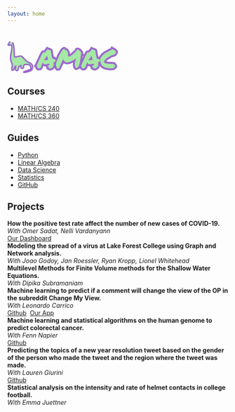 ```yaml
---
layout: home
---
```


<!-- <h1 class="logo" ><span class="green-highlight">
             <svg version="1.1" id="Layer_1" xmlns="http://www.w3.org/2000/svg" xmlns:xlink="http://www.w3.org/1999/xlink" x="0px" y="0px"
	 viewBox="0 0 637 894" style="enable-background:new 0 0 637 894;" xml:space="preserve"  height="50" width="50">
<style type="text/css">
	.st0{}
</style>
<g>
	<g>
		<path class="st0" d="M57.16,14.12c-10.74,18.15-21.38,36.34-31.9,54.62c-4.97,8.64-10.72,17.18-14.83,26.27
			c-3.73,8.25-4.23,17.31,0.69,25.22c9.63,15.5,29.48,17.44,45.43,12.45c8.48-2.66,17.07-7.77,26.02-8.61
			c7.06-0.66,8.87,3.41,10.31,9.68c3.79,16.55,4.57,34.15,4.78,51.06c0.23,18.1-0.87,36.21-2.75,54.21
			c-3.76,35.85-10.67,71.28-16.91,106.76C65.51,416.75,55.37,490.21,77,560.53c10.79,35.09,28.67,69.42,30.47,106.67
			c1.89,39.13-14.28,76.7-12.08,115.88c0.85,15.06,5.67,33.44,20.61,40.49c19.91,9.4,35.4-9.08,45.48-23.84
			c10.05-14.71,16.59-31.37,20.5-48.68c2.87-12.67,5.02-25.78,12.14-35.67c-0.82,1.14,1.27-1.45,1.8-1.98
			c0.51-0.51,1.05-1.02,1.61-1.48c-0.4,0.33-1.53,0.97,0.31-0.17c0.66-0.41,3.7-1.81,2.23-1.28c1.47-0.53,2.99-0.85,4.53-1.12
			c-4.79-3.65-9.58-7.3-14.37-10.94c-0.83,26.21-12.24,51.06-10.8,77.52c1.32,24.21,13.82,47.8,38.24,55.26
			c24.12,7.37,44.48-8.95,53.17-30.42c4.58-11.31,5.56-23.55,6.29-35.62c0.68-11.37,1.09-23.79,5.75-34.04
			c8.66-19.05,28.05-32.56,48.34-33.56c-3.63-4.77-7.26-9.53-10.89-14.3c-5.58,17.78-11.12,37.28-5.86,55.84
			c4.19,14.76,15.04,28.24,30.05,32.79c14.76,4.48,30.53-1.71,40.38-13.07c9.79-11.29,14.95-25.2,17.09-39.84
			c2.15-14.73,2.01-31.48,9.5-44.77c3.25-5.77,6.9-9.08,13.7-9.18c8.97-0.12,18.08,1.09,27.03,1.64
			c19.18,1.16,38.42,1.98,57.58,3.53c6.35,0.51,13.18,1.53,18.12,5.86c5.41,4.74,8.65,11.7,11.94,17.95
			c13.19,25.12,27.79,59.71,5.33,83.14c-9.18,9.58-21.68,15.94-34.21,21.27c-15.48,6.58-32.57,12.67-48.68,18.89
			c-17.98,6.94-35.96,13.87-53.94,20.81c-7.64,2.95-15.57,5.92-20.99,12.39c-5.73,6.86-7.28,16.72-2.22,24.47
			c9.74,14.94,30.08,10.62,44.62,7.8c18.56-3.59,36.75-8.77,54.8-14.34c30.79-9.51,64.98-18,91.02-37.87
			c27.44-20.95,39.5-52.27,43.2-85.74c3.61-32.66,0.61-68.85-18.12-96.83c-16.19-24.18-40.89-40.07-65.86-54.01
			c-25.23-14.08-50.64-27.19-71.81-47.21c-22.8-21.55-41.17-47.12-60.28-71.85c-9.9-12.81-19.98-25.5-30.99-37.38
			C360,424.85,346.52,412.86,329,409.52c-18.18-3.46-36.36,0.56-54,4.98c-18.39,4.61-36.79,9.23-55.18,13.84
			c-9.2,2.31-18.39,4.62-27.59,6.92c-1.94,0.49-5.75,1.92-7.53,1.75c-0.86-0.08-1.19-0.85-1.27-1.02c0.47,0.99-0.74-1.7-0.38-0.7
			c0.16,0.45-0.76-2.19-0.8-2.3c-1.86-6.35-1.99-13.26-2.6-20.82c-0.68-8.39-1.22-16.8-1.65-25.21
			c-1.75-34.19-1.69-68.44-2.01-102.67c-0.61-67.37-2.32-136.36-23.27-201.03c-5.15-15.88-11.51-31.33-18.81-46.34
			c-2.65-5.46-10.43-6.93-15.38-4.03c-5.58,3.26-6.7,9.9-4.03,15.38c28.24,58.13,35.1,124.08,37.17,187.85
			c1.08,33.33,0.87,66.69,1.34,100.04c0.24,16.65,0.64,33.3,1.47,49.93c0.81,16.27,1.19,33.15,4.19,49.19
			c1.41,7.52,4.78,14.97,10.9,19.76c7.73,6.05,17.04,5.74,26.16,3.56c18.08-4.32,36.08-9.03,54.12-13.55
			c17.31-4.34,34.66-9.57,52.29-12.45c14.97-2.44,29.19-0.47,40.93,9.67c11.76,10.16,21.8,22.61,31.51,34.69
			c9.39,11.68,18.35,23.71,27.51,35.57c19.34,25.05,39.56,49.2,65.01,68.3c22.27,16.71,47.88,28.07,71.57,42.5
			c22.7,13.82,43.28,30.86,51.98,56.97c5.09,15.28,6.41,31.29,5.99,47.31c-0.4,14.96-2.3,29.81-6.91,44.09
			c-4.38,13.58-11.65,25.91-22.21,35.59c-10.32,9.46-23.29,16.06-36.23,21.16c-15.18,5.99-30.88,10.76-46.43,15.67
			c-17.41,5.5-34.96,10.61-52.82,14.45c-7.52,1.62-15.51,3.82-23.17,3.77c-0.66,0-3.95-0.41-2.46-0.11
			c-0.56-0.11-1.2-0.22-1.74-0.44c-1.42-0.59,0.01,0.19,0.13,0.15c-1.66,0.5-0.77-1.28-0.25,0c0.18,0.43,0.53,0.73,0.7,1.18
			c0.39,1.05-0.47,2.13-0.3,2.8c-0.05-0.2,0.71-0.76,1.47-1.29c1.3-0.91,2.77-1.63,4.22-2.29c0.63-0.29,2.4-0.93,3.99-1.53
			c2.48-0.95,4.97-1.89,7.45-2.84c8.69-3.31,17.38-6.63,26.07-9.94c17.69-6.74,35.39-13.47,53.07-20.24
			c13.95-5.35,28.13-10.64,40.99-18.33c12.42-7.42,23.99-17.38,30.89-30.31c8.34-15.63,9.3-33.16,5.89-50.28
			c-3.34-16.77-10.95-32.67-18.88-47.7c-8.01-15.18-17.98-28.51-35.52-32.78c-8.69-2.12-17.83-2.32-26.73-2.86
			c-9.26-0.56-18.51-1.12-27.77-1.68c-9.59-0.58-19.17-1.16-28.76-1.74c-8.46-0.51-17.3-1.24-25.63,0.8
			c-16.81,4.12-26.37,21.15-30.46,36.72c-3.88,14.78-3.31,30.38-7.36,45.09c-1.66,6.06-4.02,11.43-7.83,16.68
			c-0.99,1.37-3.05,3.62-4.8,5.16c-1.05,0.92-4.35,2.9-5.23,3.22c-4.57,1.64-9.12,1.23-13.48-1.65c-3.88-2.55-7.29-7.21-9.16-11.69
			c-6.26-14.98,0.2-32.69,4.75-47.19c2.13-6.78-3.7-14.65-10.89-14.3c-20.73,1.02-40.6,10.21-54.68,25.53
			c-7.27,7.91-12.82,17.03-16.45,27.14c-4.18,11.65-4.76,24.34-5.49,36.58c-0.59,9.81-1.28,20.22-4.96,29.16
			c-3.01,7.32-8.06,14.04-14.94,16.23c-6.78,2.15-14.15-0.31-20.09-5.27c-7.35-6.13-11.17-15.25-12.27-24.68
			c-3.19-27.4,9.71-53.99,10.58-81.25c0.26-7.96-7.42-12.16-14.37-10.94c-30.74,5.38-34,42.53-40.74,66.7
			c-4.38,15.71-12.18,30.86-22.99,43.13c-1.78,2.02-3.87,4.65-6.38,5.74c0.07-0.03-2.27,0.61-1.11,0.33
			c-0.58,0.14-1.98-0.42-0.43,0.07c-0.16-0.05-1.58-0.71-0.76-0.15c0.98,0.66-1.4-0.87-1.6-1.02c1.67,1.3-1.83-2.25-0.85-0.99
			c-0.9-1.16-1.61-2.51-2.28-3.8c-1.16-2.23-1.98-5.19-2.65-8.43c-0.53-2.53-0.68-6.58-0.75-10.54c-0.1-4.87,0.08-9.75,0.45-14.61
			c0.66-8.78,2.04-17.45,3.57-26.12c3.38-19.14,7.51-38.31,8.33-57.79c1.58-37.91-13.27-72.73-25.84-107.66
			c-11.85-32.91-18.07-66.2-18.21-101.2c-0.14-34.42,4.41-68.61,10.06-102.49c11.59-69.51,28.19-139.87,21.39-210.79
			c-0.86-8.99-2.02-18.04-3.73-26.91c-1.49-7.74-4.35-15.82-10.41-21.2c-15.94-14.13-35.83-2.62-52.63,2.75
			c-6.49,2.07-12.47,3.2-18.28,0.19c-4.85-2.51-5.68-5.05-3.05-10.15c9.21-17.92,20.12-35.04,29.81-52.71
			c4.76-8.67,9.55-17.31,14.32-25.97C79.78,12.98,63.48,3.43,57.16,14.12L57.16,14.12z"/>
	</g>
</g>
</svg>
AMAC</span></h1> -->
 <h1 class="logo" >
<svg id="Layer_1" data-name="Layer 1" xmlns="http://www.w3.org/2000/svg" viewBox="0 0 2289.92 665.24" width="50%"><defs><style>.cls-1,.cls-5{fill:#a6e8a6;}.cls-2,.cls-3{fill:none;}.cls-2{stroke:#c7d8c7;}.cls-2,.cls-3,.cls-4,.cls-5{stroke-miterlimit:10;}.cls-3,.cls-4,.cls-5{stroke:#9d6ace;}.cls-3{stroke-width:30px;}.cls-4{fill:#9dc19d;stroke-width:80px;}.cls-5{stroke-width:0.75px;}</style></defs><path class="cls-1" d="M66.81,33,29.68,89.68c-1.83,2.79-3.7,5.7-3.94,8.91-.66,8.65,11,14.55,20.87,14S65.49,107.4,75.05,105c5.71-1.41,12.3-1.9,17.16,1.06,5.05,3.07,6.7,8.84,7.75,14.13,20.41,102.71-47.8,209.54-16.34,310.1,9.52,30.41,28,59.18,29.24,90.69,1.19,29.91-13.42,59.31-10.19,89.11,1,9.61,7.45,21.37,18.44,20.28,5.2-.52,9.34-4,12.75-7.43a89.83,89.83,0,0,0,22.95-39.44c4.37-16.27,8.2-37.91,27.14-40.42-.32,12.77-4.7,25.17-7.39,37.73s-3.54,26.08,2.77,37.61S201,638.52,215,634.78c13.31-3.55,20.54-16.29,22.75-28.28s1-24.46,4.76-36.15c6.52-20.17,29-35.58,53-36.36-4,11-8,22.44-5.95,33.82s12,22.57,25.18,23.09c16.85.66,28.23-15.27,31.37-29.73s2.25-30.3,11.51-42.6a22.53,22.53,0,0,1,9.3-7.58c5.06-2.08,10.92-1.83,16.51-1.53l61.45,3.25c8.1.43,16.59,1,23.45,4.76s11.08,10.36,14.91,16.66c11.82,19.45,23.21,42.58,12.89,62.67C487,614.67,464,623.27,443.06,630.28l-81.68,27.33c-5.89,2-12.95,5.58-12,11,1.09,6.08,10.67,7,17.65,6.06,27.25-3.58,53.62-11,79.84-18.42,23.37-6.6,47.91-13.84,64.24-29.85,15.91-15.59,21.55-37.27,22.66-58.11,1-18.59-1.4-37.89-11.91-54.08-21.08-32.47-67.48-43.69-102.11-65.58-40.19-25.41-64.4-65.45-98.48-96.93-6.38-5.89-13.33-11.61-21.88-14.76-15.28-5.63-32.72-2.18-48.8,1.33l-73.68,16.12c-3.82.83-7.93,1.66-11.62.45-6.64-2.18-8.48-9.47-9.2-15.62-11.44-97.08,10.39-200.87-38.77-288.52" transform="translate(-10.71 -24.76)"/><path class="cls-2" d="M66.81,33,29.68,89.68c-1.83,2.79-3.7,5.7-3.94,8.91-.66,8.65,11,14.55,20.87,14S65.49,107.4,75.05,105c5.71-1.41,12.3-1.9,17.16,1.06,5.05,3.07,6.7,8.84,7.75,14.13,20.41,102.71-47.8,209.54-16.34,310.1,9.52,30.41,28,59.18,29.24,90.69,1.19,29.91-13.42,59.31-10.19,89.11,1,9.61,7.45,21.37,18.44,20.28,5.2-.52,9.34-4,12.75-7.43a89.83,89.83,0,0,0,22.95-39.44c4.37-16.27,8.2-37.91,27.14-40.42-.32,12.77-4.7,25.17-7.39,37.73s-3.54,26.08,2.77,37.61S201,638.52,215,634.78c13.31-3.55,20.54-16.29,22.75-28.28s1-24.46,4.76-36.15c6.52-20.17,29-35.58,53-36.36-4,11-8,22.44-5.95,33.82s12,22.57,25.18,23.09c16.85.66,28.23-15.27,31.37-29.73s2.25-30.3,11.51-42.6a22.53,22.53,0,0,1,9.3-7.58c5.06-2.08,10.92-1.83,16.51-1.53l61.45,3.25c8.1.43,16.59,1,23.45,4.76s11.08,10.36,14.91,16.66c11.82,19.45,23.21,42.58,12.89,62.67C487,614.67,464,623.27,443.06,630.28l-81.68,27.33c-5.89,2-12.95,5.58-12,11,1.09,6.08,10.67,7,17.65,6.06,27.25-3.58,53.62-11,79.84-18.42,23.37-6.6,47.91-13.84,64.24-29.85,15.91-15.59,21.55-37.27,22.66-58.11,1-18.59-1.4-37.89-11.91-54.08-21.08-32.47-67.48-43.69-102.11-65.58-40.19-25.41-64.4-65.45-98.48-96.93-6.38-5.89-13.33-11.61-21.88-14.76-15.28-5.63-32.72-2.18-48.8,1.33l-73.68,16.12c-3.82.83-7.93,1.66-11.62.45-6.64-2.18-8.48-9.47-9.2-15.62-11.44-97.08,10.39-200.87-38.77-288.52" transform="translate(-10.71 -24.76)"/><path class="cls-3" d="M66.81,33,29.68,89.68c-1.83,2.79-3.7,5.7-3.94,8.91-.66,8.65,11,14.55,20.87,14S65.49,107.4,75.05,105c5.71-1.41,12.3-1.9,17.16,1.06,5.05,3.07,6.7,8.84,7.75,14.13,20.41,102.71-47.8,209.54-16.34,310.1,9.52,30.41,28,59.18,29.24,90.69,1.19,29.91-13.42,59.31-10.19,89.11,1,9.61,7.45,21.37,18.44,20.28,5.2-.52,9.34-4,12.75-7.43a89.83,89.83,0,0,0,22.95-39.44c4.37-16.27,8.2-37.91,27.14-40.42-.32,12.77-4.7,25.17-7.39,37.73s-3.54,26.08,2.77,37.61S201,638.52,215,634.78c13.31-3.55,20.54-16.29,22.75-28.28s1-24.46,4.76-36.15c6.52-20.17,29-35.58,53-36.36-4,11-8,22.44-5.95,33.82s12,22.57,25.18,23.09c16.85.66,28.23-15.27,31.37-29.73s2.25-30.3,11.51-42.6a22.53,22.53,0,0,1,9.3-7.58c5.06-2.08,10.92-1.83,16.51-1.53l61.45,3.25c8.1.43,16.59,1,23.45,4.76s11.08,10.36,14.91,16.66c11.82,19.45,23.21,42.58,12.89,62.67C487,614.67,464,623.27,443.06,630.28l-81.68,27.33c-5.89,2-12.95,5.58-12,11,1.09,6.08,10.67,7,17.65,6.06,27.25-3.58,53.62-11,79.84-18.42,23.37-6.6,47.91-13.84,64.24-29.85,15.91-15.59,21.55-37.27,22.66-58.11,1-18.59-1.4-37.89-11.91-54.08-21.08-32.47-67.48-43.69-102.11-65.58-40.19-25.41-64.4-65.45-98.48-96.93-6.38-5.89-13.33-11.61-21.88-14.76-15.28-5.63-32.72-2.18-48.8,1.33l-73.68,16.12c-3.82.83-7.93,1.66-11.62.45-6.64-2.18-8.48-9.47-9.2-15.62-11.44-97.08,10.39-200.87-38.77-288.52" transform="translate(-10.71 -24.76)"/><path class="cls-4" d="M613.56,539.63l7-5.37.54-11.28q13.41-32.75,27.66-62.84t29.81-61.77q4.83-10.19,9.93-20.41T698.42,357a18.7,18.7,0,0,1-.54-4.57,18.13,18.13,0,0,1,1.08-5.64A187.82,187.82,0,0,0,711,327.47q4.56-8.58,8.86-17.72,4.85-10.74,10.48-21.48a117,117,0,0,1,14.23-20.95l3.76-5.37,5.91.53a36,36,0,0,1,4.56-1.88,20.16,20.16,0,0,1,6.18-.8l9.67,1.61a94.23,94.23,0,0,0,31.42-23.36,302.5,302.5,0,0,0,27.66-36.8l6.45-9.13,8.59,5.37a36.25,36.25,0,0,0,8.59,3.23q5.91,1.6,12.36,3.76,11.28,2.69,22,6.17t16.65,9.4l2.69,4.84q1.07,5.91,1.88,10.74c.53,3.22,1.15,6.44,1.88,9.67q2.13,11.28,3.75,22.29A233.41,233.41,0,0,1,920.78,292q2.69,10.74,5.11,21.75t4.56,21.75q2.68,15.59,5.91,29.81A165.28,165.28,0,0,0,945,392.46c3.58,0,5.73.19,6.45.54a46.64,46.64,0,0,1,15-3.22l7-.54,2.15,6.45a21.16,21.16,0,0,0,2.68,3.22,35.87,35.87,0,0,0,3.76,3.22q8.6.54,12.63,3.49a61.78,61.78,0,0,1,6.71,5.64,33.77,33.77,0,0,0,2.69,2.42,14.11,14.11,0,0,0,2.68,1.88l9.67,3.76L1011,429.53q-5.92,11.27-18,22a110.64,110.64,0,0,1-27.12,17.72,37.35,37.35,0,0,1,1.34,7,46.58,46.58,0,0,0,1.35,7.52q2.13,10.75,3.49,22.29a97.79,97.79,0,0,1-.27,23.9,130.51,130.51,0,0,1-12.62,25A101,101,0,0,1,942,574.81a88.66,88.66,0,0,1-22.29,14.51,68.16,68.16,0,0,1-25.78,6.17q-7.53-1.61-11-3.76a58.56,58.56,0,0,1-6.18-4.29,34,34,0,0,0-7-4.3l-7-3.22,2.14-8.06q1.62-4.29-.26-7.52t-7.79-8.59a23,23,0,0,1-3.76-3.5c-1.08-1.25-2.34-2.59-3.76-4l-10.74-12.36L856.33,531q16.11-4.29,21.48-11t4.3-23.9q-13.43-2.69-22-.81t-17.19,4q-12.36,3.22-24.17,5.64A128.84,128.84,0,0,1,793,507.41a123.31,123.31,0,0,1-19.33-1.62l-5.91-.53-1.61-5.91a3.78,3.78,0,0,0-1.35-2.42c-.9-.89-1.7-1.69-2.41-2.41q-2.7-3.22-6.45-8.6t-1.61-13.43a26.77,26.77,0,0,1-4.3-12.35,63.47,63.47,0,0,0-3.49,8.33c-.9,2.68-1.7,5.28-2.42,7.78l-2.14,7-7,1.07a9.12,9.12,0,0,0-1.88,3.22c-.53,1.44-.63,2.51-.27,3.23l2.15,5.9-5.37,4.84a9.63,9.63,0,0,1-2.68,2.68,18.31,18.31,0,0,0-2.69,2.15,74.52,74.52,0,0,1-3,11.28q-1.89,5.39-4,10.74-2.7,8.61-5.1,16.65a55.63,55.63,0,0,0-2.42,16.12l-2.15,7a17.71,17.71,0,0,1-6.71,6.44q-4,2.16-7.79,3.76c-3.59,1.44-6.09,2.87-7.52,4.3l-1.61,7-8.06,1.08q-7,1.61-9.94,2.15a38.61,38.61,0,0,1-6.71.53l-7-.53q-6.45-6.45-10.48-9.94a45.33,45.33,0,0,0-9.39-6.18l-3.23-4.29a27,27,0,0,1-2.68-7.79,58.87,58.87,0,0,0-1.61-7.25q-1.08-7-3.23-9.67ZM784.89,400q-7.51,10.75-14.5,22.56a52.36,52.36,0,0,1,7.25-.53,51,51,0,0,0,7.25-.54q18.79-1.07,34.92-2.69t34.91-5.37q-4.31-19.86-9.4-40.55t-11-41.63l-2.69,5.38a370.25,370.25,0,0,0-25.78,31.15,258.8,258.8,0,0,0-20.41,31.69Z" transform="translate(-10.71 -24.76)"/><path class="cls-4" d="M1062,598.18a131.71,131.71,0,0,1-16.65-1.61q-8.6-9.14-15.31-25a168.08,168.08,0,0,1-10.2-33.84,173.71,173.71,0,0,1-3.22-36q.26-18,6.17-32,0-.53,5.11-12.89t13.16-31.42q8.06-19.06,18.26-42.43t20.41-45.93q10.2-22.56,19.6-41.09t16.38-28.73q4.85-7.51,8.87-14.5t7.78-12.89q5.91-9.68,11-18a97.2,97.2,0,0,1,11.27-15,74.25,74.25,0,0,1,32-20.68,84.56,84.56,0,0,1,11.28,5.64,37.31,37.31,0,0,1,8.6,7.26l1.61,7.52c.71,2.5,1.88,4.21,3.49,5.1a8.72,8.72,0,0,0,4,1.34,101.54,101.54,0,0,1,12.08,3.49,42.33,42.33,0,0,0,11,2.42q2.14,3.22,4,6.44a47.45,47.45,0,0,0,4,5.91,226,226,0,0,1,17.72,30.08q7,14.5,0,31.69l.54,5.91a12.28,12.28,0,0,1,2.69,7,55.61,55.61,0,0,1-1.08,9.13q-.54,4.31-.8,9.4a34.39,34.39,0,0,0,1.34,11l3.76,4.3a37.05,37.05,0,0,0,16.65,4.3,38.77,38.77,0,0,0,19.33-4.84q8.6-4.83,16.12-9.67a91.64,91.64,0,0,1,11-7,40.14,40.14,0,0,1,9.94-3.76q11.27-10.74,20.67-19.07t19.61-16.92a503.84,503.84,0,0,0,37.6-33.56q18.25-18,29-44.85a24.52,24.52,0,0,1,13.43-3.76,41.1,41.1,0,0,1,15,2.95q7.51,3,15,6.71a15.53,15.53,0,0,0,2.95,1.62,16.34,16.34,0,0,1,3,1.61q0,5.91,4.84,10.74a27.13,27.13,0,0,0,3.76,2.69c.71.36,1.42.72,2.15,1.07q4.29,2.7,7.25,4.83a14,14,0,0,1,4.56,5.91q4.84,14.51,16.12,22.56a25,25,0,0,0,.53,11.55,115.94,115.94,0,0,0,3.76,11,23.45,23.45,0,0,1,1.61,4,45.2,45.2,0,0,0,1.62,4.56l-11.82-1.07,1.61,11.81q1.61,9.15-1.34,20.41t-6.72,17.73q1.08,16.11,1.08,25.51a131.73,131.73,0,0,1-1.08,17.46,83.56,83.56,0,0,1-3.49,15.31,145.42,145.42,0,0,1-6.17,15.3q2.13,40.83-9.4,74.66t-25,63.38c-1.07,2.51-2.15,4.83-3.22,7a49,49,0,0,0-2.69,6.45,74.72,74.72,0,0,0-10.74,3.76,73.17,73.17,0,0,0-9.13,4.83,74.46,74.46,0,0,1-11.82,6.18,32.32,32.32,0,0,1-12.35,2.42q-25.79-18.79-26.59-65t19.61-117.63q3.75-2.69,3.22-8.06v-5.91l-5.37-.53a20.38,20.38,0,0,0-4.84.53c-1.43.36-2.5,2-3.22,4.84q-17.19,12.36-37.33,25.51a454.29,454.29,0,0,1-41.62,24.17,298,298,0,0,1-43.78,18.26,139.25,139.25,0,0,1-43.23,7.25q-53.73,0-81.11-54.78l-4.83-9.67-5.37,8.59q-1.62,2.7-5.64,10.48a196.29,196.29,0,0,0-8.06,18,204.93,204.93,0,0,0-7,20.95q-3,10.74-1.88,18.8a129.88,129.88,0,0,0-12.62,13.42,46.33,46.33,0,0,0-8.87,17.19,8.49,8.49,0,0,0-.53,5.1,31.71,31.71,0,0,0,1.61,5.11c-.36,2.51-1.08,4.29-2.15,5.37a34.87,34.87,0,0,1-3.76,3.22c-1.8,1.8-3.58,3.68-5.37,5.64a37.5,37.5,0,0,0-4.84,6.71,40.67,40.67,0,0,0-1.61,6.72q-.54,3.49-1.07,6.17c0,4-.54,6.63-1.61,8.06q-5.39,11.28-9.4,18.53a50.27,50.27,0,0,1-7.79,11,20.19,20.19,0,0,1-7.79,5.1A29.88,29.88,0,0,1,1062,598.18Z" transform="translate(-10.71 -24.76)"/><path class="cls-4" d="M1535.24,539.63l7-5.37.54-11.28q13.41-32.75,27.66-62.84t29.81-61.77q4.83-10.19,9.93-20.41T1620.1,357a18.7,18.7,0,0,1-.54-4.57,18.13,18.13,0,0,1,1.08-5.64,189.58,189.58,0,0,0,12.08-19.34q4.56-8.58,8.86-17.72,4.85-10.74,10.48-21.48a117,117,0,0,1,14.23-20.95l3.76-5.37,5.91.53a36,36,0,0,1,4.56-1.88,20.16,20.16,0,0,1,6.18-.8l9.67,1.61a94.23,94.23,0,0,0,31.42-23.36,302.5,302.5,0,0,0,27.66-36.8l6.45-9.13,8.59,5.37a36.25,36.25,0,0,0,8.59,3.23q5.91,1.6,12.36,3.76,11.28,2.69,22,6.17t16.65,9.4l2.68,4.84q1.08,5.91,1.88,10.74c.54,3.22,1.16,6.44,1.88,9.67q2.15,11.28,3.76,22.29a233.41,233.41,0,0,1,2.15,24.44q2.68,10.74,5.11,21.75t4.56,21.75q2.68,15.59,5.91,29.81a165.28,165.28,0,0,0,8.59,27.12c3.58,0,5.73.19,6.45.54a46.58,46.58,0,0,1,15-3.22l7-.54,2.15,6.45a21.16,21.16,0,0,0,2.68,3.22,35.87,35.87,0,0,0,3.76,3.22q8.6.54,12.63,3.49a61.78,61.78,0,0,1,6.71,5.64,35.28,35.28,0,0,0,2.68,2.42,14.44,14.44,0,0,0,2.69,1.88l9.67,3.76-5.37,10.21q-5.92,11.27-18,22a110.64,110.64,0,0,1-27.12,17.72,37.35,37.35,0,0,1,1.34,7,46.58,46.58,0,0,0,1.35,7.52q2.13,10.75,3.49,22.29a97.79,97.79,0,0,1-.27,23.9,130.51,130.51,0,0,1-12.62,25,101,101,0,0,1-17.19,19.87,88.66,88.66,0,0,1-22.29,14.51,68.16,68.16,0,0,1-25.78,6.17q-7.53-1.61-11-3.76a58.56,58.56,0,0,1-6.18-4.29,34,34,0,0,0-7-4.3l-7-3.22,2.14-8.06c1.08-2.86,1-5.37-.27-7.52s-3.85-5-7.78-8.59a23,23,0,0,1-3.76-3.5c-1.08-1.25-2.34-2.59-3.76-4l-10.74-12.36L1778,531q16.11-4.29,21.48-11t4.3-23.9q-13.43-2.69-22-.81t-17.19,4q-12.36,3.22-24.17,5.64a128.84,128.84,0,0,1-25.78,2.42,123.53,123.53,0,0,1-19.34-1.62l-5.9-.53-1.61-5.91a3.78,3.78,0,0,0-1.35-2.42c-.9-.89-1.7-1.69-2.41-2.41q-2.7-3.22-6.45-8.6T1676,472.49a26.77,26.77,0,0,1-4.3-12.35,63.47,63.47,0,0,0-3.49,8.33c-.9,2.68-1.7,5.28-2.42,7.78l-2.14,7-7,1.07a9.12,9.12,0,0,0-1.88,3.22c-.53,1.44-.63,2.51-.27,3.23l2.15,5.9-5.37,4.84a9.63,9.63,0,0,1-2.68,2.68,18.31,18.31,0,0,0-2.69,2.15,74.52,74.52,0,0,1-3,11.28q-1.89,5.39-4,10.74-2.7,8.61-5.1,16.65a55.63,55.63,0,0,0-2.42,16.12l-2.15,7a17.71,17.71,0,0,1-6.71,6.44q-4,2.16-7.79,3.76c-3.59,1.44-6.09,2.87-7.52,4.3l-1.61,7-8.06,1.08q-7,1.61-9.94,2.15a38.61,38.61,0,0,1-6.71.53l-7-.53q-6.45-6.45-10.48-9.94a45.33,45.33,0,0,0-9.39-6.18l-3.23-4.29a27,27,0,0,1-2.68-7.79,58.87,58.87,0,0,0-1.61-7.25q-1.08-7-3.23-9.67ZM1706.57,400q-7.52,10.75-14.5,22.56a52.36,52.36,0,0,1,7.25-.53,51,51,0,0,0,7.25-.54q18.79-1.07,34.92-2.69t34.91-5.37q-4.31-19.86-9.4-40.55t-11-41.63l-2.69,5.38a370.25,370.25,0,0,0-25.78,31.15,258.8,258.8,0,0,0-20.41,31.69Z" transform="translate(-10.71 -24.76)"/><path class="cls-4" d="M1985.33,543.93a94.44,94.44,0,0,1-25.51-29.54,172.69,172.69,0,0,1-15.57-37.6,221.4,221.4,0,0,1-7.52-41.09,350.14,350.14,0,0,1-1.35-40.55,144.24,144.24,0,0,1,11.82-26.59,199.09,199.09,0,0,1,15.58-23.09q8.58-11,18-21t18.53-20.14a11.33,11.33,0,0,1,5.91,1.61,27.32,27.32,0,0,1,6.44-10.2,74.62,74.62,0,0,1,9.13-7.79c3.23-2.33,6.45-4.65,9.67-7a32.33,32.33,0,0,0,8.06-8.32,92.33,92.33,0,0,0,23.9-9.13,212.52,212.52,0,0,0,20.14-12.89q9.67-7,19.87-12.89a87.43,87.43,0,0,1,23.64-9.13,42,42,0,0,1,12.08-9.13q7.26-3.77,14.5-7t14-7a31.73,31.73,0,0,0,11-10.2q3.23,4.31,9.13,3t10.74-3a6.75,6.75,0,0,1,5.37,1.07,38.35,38.35,0,0,1,4,3.49,10.43,10.43,0,0,0,3.22,2.42c.89.36,1.88-.72,3-3.22q4.29.54,2.42,3.76c-1.26,2.14-2.07,3.58-2.42,4.29q5.35-1.07,8.86,1.88t11,4c1.79,1.8,2.33,3.22,1.61,4.3a13.45,13.45,0,0,0-1.61,5.37q19.33,5.91,24.71,18.53a37,37,0,0,1,1.07,26.32q-4.3,13.7-15.84,25.24t-25.51,15.31q-16.66,4.31-30.89,8.59t-27.39,9.67A160.22,160.22,0,0,0,2134.38,339a92.75,92.75,0,0,0-20.14,16.92,106.43,106.43,0,0,0-27.12,11.82,174.72,174.72,0,0,0-22.56,16.65q-10.47,9.13-20.14,19.07t-19.34,19.6q0,9.14-3.22,14t-7,9.67a52.75,52.75,0,0,0,4.56,17.46q3.48,7.24,7.25,14.77a401.18,401.18,0,0,0,91,15.84q48.06,3,95.34,3.5a87.3,87.3,0,0,0,11,12.08,138.74,138.74,0,0,1,11.28,11.55,45.74,45.74,0,0,1,8.06,13.69q2.94,7.8,1.34,18.53a208.65,208.65,0,0,1-19.88,17.46q-10.74,8.34-21.48,16.38a61.48,61.48,0,0,1-11.55,0q-6.72-.53-14-.53a130.34,130.34,0,0,0-14.5.8,50.15,50.15,0,0,0-13.7,3.49,411.42,411.42,0,0,1-69.29-8.32A541.88,541.88,0,0,1,2014.88,566a175.93,175.93,0,0,0-12.36-13.16Q1996.07,546.63,1985.33,543.93Z" transform="translate(-10.71 -24.76)"/><path class="cls-5" d="M614.06,539.48l7-5.37.54-11.28Q635,490.09,649.24,460t29.81-61.77Q683.88,388,689,377.81t9.94-20.94a18.7,18.7,0,0,1-.54-4.57,18.13,18.13,0,0,1,1.08-5.64,187.82,187.82,0,0,0,12.08-19.34q4.56-8.58,8.86-17.72,4.85-10.74,10.48-21.48a117,117,0,0,1,14.23-20.95l3.76-5.37,5.91.53a36,36,0,0,1,4.56-1.88,20.16,20.16,0,0,1,6.18-.8l9.67,1.61a94.23,94.23,0,0,0,31.42-23.36,302.5,302.5,0,0,0,27.66-36.8l6.45-9.13,8.59,5.37a36.25,36.25,0,0,0,8.59,3.23q5.91,1.6,12.36,3.76,11.28,2.68,22,6.17t16.65,9.4l2.69,4.84q1.07,5.91,1.88,10.74c.53,3.22,1.15,6.44,1.88,9.67q2.13,11.28,3.75,22.29a233.41,233.41,0,0,1,2.15,24.44q2.69,10.74,5.11,21.75T931,335.38q2.68,15.58,5.91,29.81a165.28,165.28,0,0,0,8.59,27.12c3.58,0,5.73.19,6.45.54a46.64,46.64,0,0,1,15-3.22l7-.54,2.15,6.45a21.16,21.16,0,0,0,2.68,3.22,35.87,35.87,0,0,0,3.76,3.22q8.6.54,12.63,3.49a61.78,61.78,0,0,1,6.71,5.64,33.77,33.77,0,0,0,2.69,2.42,14.11,14.11,0,0,0,2.68,1.88l9.67,3.76-5.37,10.21q-5.92,11.28-18,22a110.64,110.64,0,0,1-27.12,17.72,37.35,37.35,0,0,1,1.34,7,46.58,46.58,0,0,0,1.35,7.52q2.13,10.75,3.49,22.29a97.79,97.79,0,0,1-.27,23.9,130.51,130.51,0,0,1-12.62,25,101,101,0,0,1-17.19,19.87,88.66,88.66,0,0,1-22.29,14.51,68.16,68.16,0,0,1-25.78,6.17q-7.53-1.61-11-3.76a58.56,58.56,0,0,1-6.18-4.29,34,34,0,0,0-7-4.3l-7-3.22,2.14-8.06q1.62-4.29-.26-7.52t-7.79-8.59a23.37,23.37,0,0,1-3.76-3.49c-1.08-1.26-2.34-2.6-3.76-4l-10.74-12.36,17.72-4.83q16.11-4.29,21.48-11t4.3-23.9q-13.43-2.69-22-.81t-17.19,4q-12.36,3.23-24.17,5.64a128.84,128.84,0,0,1-25.78,2.42,124.47,124.47,0,0,1-19.33-1.61l-5.91-.54-1.61-5.91a3.78,3.78,0,0,0-1.35-2.42c-.9-.89-1.7-1.69-2.41-2.41q-2.7-3.22-6.45-8.6t-1.61-13.43a26.77,26.77,0,0,1-4.3-12.35,63.47,63.47,0,0,0-3.49,8.33c-.9,2.68-1.7,5.28-2.42,7.78l-2.14,7-7,1.07a9.12,9.12,0,0,0-1.88,3.22c-.53,1.44-.63,2.51-.27,3.23l2.15,5.9-5.37,4.84a9.63,9.63,0,0,1-2.68,2.68,18.31,18.31,0,0,0-2.69,2.15,74.52,74.52,0,0,1-3,11.28q-1.89,5.38-4,10.74-2.7,8.61-5.1,16.65A55.63,55.63,0,0,0,710.2,561l-2.15,7a17.82,17.82,0,0,1-6.71,6.45q-4,2.15-7.79,3.75c-3.59,1.44-6.09,2.87-7.52,4.3l-1.61,7-8.06,1.08q-7,1.61-9.94,2.15a38.61,38.61,0,0,1-6.71.53l-7-.53q-6.45-6.45-10.48-9.94a45.73,45.73,0,0,0-9.39-6.18l-3.23-4.29a27,27,0,0,1-2.68-7.79,58.87,58.87,0,0,0-1.61-7.25q-1.08-7-3.23-9.67ZM785.39,399.83q-7.51,10.76-14.5,22.56a52.36,52.36,0,0,1,7.25-.53,51,51,0,0,0,7.25-.54q18.79-1.06,34.92-2.69t34.91-5.37q-4.31-19.86-9.4-40.55t-11-41.63l-2.69,5.38a370.25,370.25,0,0,0-25.78,31.15,258.8,258.8,0,0,0-20.41,31.69Z" transform="translate(-10.71 -24.76)"/><path class="cls-5" d="M1062.54,598a131.71,131.71,0,0,1-16.65-1.61q-8.6-9.13-15.31-25a168.08,168.08,0,0,1-10.2-33.84,173.71,173.71,0,0,1-3.22-36q.26-18,6.17-32,0-.53,5.11-12.89t13.16-31.42q8.06-19.07,18.26-42.43T1080.27,337q10.2-22.56,19.6-41.09t16.38-28.73q4.85-7.51,8.87-14.5t7.78-12.89q5.91-9.67,11-18a97.2,97.2,0,0,1,11.27-15,74.25,74.25,0,0,1,32-20.68,84.56,84.56,0,0,1,11.28,5.64A37.31,37.31,0,0,1,1207,199l1.61,7.52c.71,2.5,1.88,4.21,3.49,5.1a8.72,8.72,0,0,0,4,1.34,101.54,101.54,0,0,1,12.08,3.49,42.33,42.33,0,0,0,11,2.42q2.14,3.22,4,6.44a47.45,47.45,0,0,0,4,5.91A226,226,0,0,1,1265,261.26q7,14.5,0,31.69l.54,5.91a12.28,12.28,0,0,1,2.69,7,55.61,55.61,0,0,1-1.08,9.13q-.54,4.3-.8,9.4a34.39,34.39,0,0,0,1.34,11l3.76,4.3a37.05,37.05,0,0,0,16.65,4.3,38.77,38.77,0,0,0,19.33-4.84q8.6-4.83,16.12-9.67a91.64,91.64,0,0,1,11-7,40.14,40.14,0,0,1,9.94-3.76q11.27-10.74,20.67-19.07t19.61-16.92a503.84,503.84,0,0,0,37.6-33.56q18.25-18,29-44.85a24.52,24.52,0,0,1,13.43-3.76,41.1,41.1,0,0,1,15,3q7.51,3,15,6.71a15.53,15.53,0,0,0,2.95,1.62,16.34,16.34,0,0,1,3,1.61q0,5.91,4.84,10.74a27.13,27.13,0,0,0,3.76,2.69c.71.36,1.42.72,2.15,1.07q4.29,2.7,7.25,4.83a14,14,0,0,1,4.56,5.91q4.84,14.51,16.12,22.56a25,25,0,0,0,.53,11.55,115.94,115.94,0,0,0,3.76,11,23.45,23.45,0,0,1,1.61,4,44.34,44.34,0,0,0,1.62,4.56l-11.82-1.07,1.61,11.81q1.61,9.15-1.34,20.41t-6.72,17.73q1.08,16.11,1.08,25.51a131.73,131.73,0,0,1-1.08,17.46,83.56,83.56,0,0,1-3.49,15.31,145.42,145.42,0,0,1-6.17,15.3q2.13,40.83-9.4,74.66t-25,63.38c-1.07,2.51-2.15,4.83-3.22,7a49,49,0,0,0-2.69,6.45,72.51,72.51,0,0,0-19.87,8.59,74.46,74.46,0,0,1-11.82,6.18,32.32,32.32,0,0,1-12.35,2.42q-25.79-18.79-26.59-65t19.61-117.63q3.75-2.69,3.22-8.06v-5.91l-5.37-.53a20.38,20.38,0,0,0-4.84.53c-1.43.36-2.5,2-3.22,4.84q-17.19,12.36-37.33,25.51a454.29,454.29,0,0,1-41.62,24.17,298,298,0,0,1-43.78,18.26,139.25,139.25,0,0,1-43.23,7.25q-53.73,0-81.11-54.78l-4.83-9.67-5.37,8.59q-1.62,2.7-5.64,10.48a196.29,196.29,0,0,0-8.06,18,204.93,204.93,0,0,0-7,20.95q-3,10.74-1.88,18.8a129.88,129.88,0,0,0-12.62,13.42,46.33,46.33,0,0,0-8.87,17.19,8.49,8.49,0,0,0-.53,5.1,31.71,31.71,0,0,0,1.61,5.11c-.36,2.51-1.08,4.29-2.15,5.37a34.87,34.87,0,0,1-3.76,3.22c-1.8,1.8-3.58,3.68-5.37,5.64a37.5,37.5,0,0,0-4.84,6.71,40.67,40.67,0,0,0-1.61,6.72q-.54,3.5-1.07,6.17c0,3.95-.54,6.63-1.61,8.06q-5.39,11.28-9.4,18.53a50.27,50.27,0,0,1-7.79,11,20.34,20.34,0,0,1-7.79,5.11A30.18,30.18,0,0,1,1062.54,598Z" transform="translate(-10.71 -24.76)"/><path class="cls-5" d="M1535.74,539.48l7-5.37.54-11.28q13.41-32.75,27.66-62.84t29.81-61.77q4.83-10.19,9.93-20.41t9.94-20.94a18.7,18.7,0,0,1-.54-4.57,18.13,18.13,0,0,1,1.08-5.64,189.58,189.58,0,0,0,12.08-19.34q4.56-8.58,8.86-17.72,4.85-10.74,10.48-21.48a117,117,0,0,1,14.23-20.95l3.76-5.37,5.91.53a36,36,0,0,1,4.56-1.88,20.16,20.16,0,0,1,6.18-.8l9.67,1.61a94.23,94.23,0,0,0,31.42-23.36A302.5,302.5,0,0,0,1756,201.1l6.45-9.13,8.59,5.37a36.25,36.25,0,0,0,8.59,3.23q5.91,1.6,12.36,3.76,11.28,2.68,22,6.17t16.65,9.4l2.68,4.84q1.08,5.91,1.88,10.74c.54,3.22,1.16,6.44,1.88,9.67q2.15,11.28,3.76,22.29a233.41,233.41,0,0,1,2.15,24.44q2.68,10.74,5.11,21.75t4.56,21.75q2.68,15.58,5.91,29.81a165.28,165.28,0,0,0,8.59,27.12c3.58,0,5.73.19,6.45.54a46.58,46.58,0,0,1,15-3.22l7-.54,2.15,6.45a21.16,21.16,0,0,0,2.68,3.22,35.87,35.87,0,0,0,3.76,3.22q8.6.54,12.63,3.49a61.78,61.78,0,0,1,6.71,5.64,35.28,35.28,0,0,0,2.68,2.42,14.44,14.44,0,0,0,2.69,1.88l9.67,3.76-5.37,10.21q-5.92,11.28-18,22a110.64,110.64,0,0,1-27.12,17.72,37.35,37.35,0,0,1,1.34,7,46.58,46.58,0,0,0,1.35,7.52q2.13,10.75,3.49,22.29a97.79,97.79,0,0,1-.27,23.9,130.51,130.51,0,0,1-12.62,25,101,101,0,0,1-17.19,19.87,88.66,88.66,0,0,1-22.29,14.51,68.16,68.16,0,0,1-25.78,6.17q-7.53-1.61-11-3.76a58.56,58.56,0,0,1-6.18-4.29,34,34,0,0,0-7-4.3l-7-3.22,2.14-8.06c1.08-2.86,1-5.37-.27-7.52s-3.85-5-7.78-8.59a23.37,23.37,0,0,1-3.76-3.49c-1.08-1.26-2.34-2.6-3.76-4l-10.74-12.36,17.72-4.83q16.11-4.29,21.48-11t4.3-23.9q-13.43-2.69-22-.81t-17.19,4q-12.36,3.23-24.17,5.64a128.84,128.84,0,0,1-25.78,2.42,124.69,124.69,0,0,1-19.34-1.61l-5.9-.54-1.61-5.91a3.78,3.78,0,0,0-1.35-2.42c-.9-.89-1.7-1.69-2.41-2.41q-2.7-3.22-6.45-8.6t-1.61-13.43a26.77,26.77,0,0,1-4.3-12.35,63.47,63.47,0,0,0-3.49,8.33c-.9,2.68-1.7,5.28-2.42,7.78l-2.14,7-7,1.07a9.12,9.12,0,0,0-1.88,3.22c-.53,1.44-.63,2.51-.27,3.23l2.15,5.9-5.37,4.84a9.63,9.63,0,0,1-2.68,2.68,18.31,18.31,0,0,0-2.69,2.15,74.52,74.52,0,0,1-3,11.28q-1.89,5.38-4,10.74-2.7,8.61-5.1,16.65a55.63,55.63,0,0,0-2.42,16.12l-2.15,7a17.82,17.82,0,0,1-6.71,6.45q-4,2.15-7.79,3.75c-3.59,1.44-6.09,2.87-7.52,4.3l-1.61,7-8.06,1.08q-7,1.61-9.94,2.15a38.61,38.61,0,0,1-6.71.53l-7-.53q-6.45-6.45-10.48-9.94a45.73,45.73,0,0,0-9.39-6.18l-3.23-4.29a27,27,0,0,1-2.68-7.79,58.87,58.87,0,0,0-1.61-7.25q-1.08-7-3.23-9.67Zm171.33-139.65q-7.52,10.76-14.5,22.56a52.36,52.36,0,0,1,7.25-.53,51,51,0,0,0,7.25-.54q18.79-1.06,34.92-2.69t34.91-5.37q-4.31-19.86-9.4-40.55t-11-41.63l-2.69,5.38A370.25,370.25,0,0,0,1728,367.61a258.8,258.8,0,0,0-20.41,31.69Z" transform="translate(-10.71 -24.76)"/><path class="cls-5" d="M1985.83,543.78a94.44,94.44,0,0,1-25.51-29.54,172.69,172.69,0,0,1-15.57-37.6,221.4,221.4,0,0,1-7.52-41.09,350.14,350.14,0,0,1-1.35-40.55,144.24,144.24,0,0,1,11.82-26.59,199.09,199.09,0,0,1,15.58-23.09q8.58-11,18-20.95t18.53-20.14a11.33,11.33,0,0,1,5.91,1.61,27.32,27.32,0,0,1,6.44-10.2,74.62,74.62,0,0,1,9.13-7.79c3.23-2.33,6.45-4.65,9.67-7a32.33,32.33,0,0,0,8.06-8.32,92.33,92.33,0,0,0,23.9-9.13,212.52,212.52,0,0,0,20.14-12.89q9.67-7,19.87-12.89a87.76,87.76,0,0,1,23.64-9.13,42.19,42.19,0,0,1,12.08-9.13q7.26-3.76,14.5-7t14-7a31.73,31.73,0,0,0,11-10.2q3.23,4.31,9.13,3t10.74-3a6.75,6.75,0,0,1,5.37,1.07,38.35,38.35,0,0,1,4,3.49,10.43,10.43,0,0,0,3.22,2.42c.89.36,1.88-.72,3-3.22q4.29.54,2.42,3.76c-1.26,2.14-2.07,3.58-2.42,4.29q5.35-1.06,8.86,1.88t11,4c1.79,1.8,2.33,3.22,1.61,4.3a13.45,13.45,0,0,0-1.61,5.37q19.33,5.91,24.71,18.53a37,37,0,0,1,1.07,26.32q-4.3,13.69-15.84,25.24T2217.87,308q-16.66,4.31-30.89,8.59t-27.39,9.67a160.22,160.22,0,0,0-24.71,12.62,92.75,92.75,0,0,0-20.14,16.92,106.43,106.43,0,0,0-27.12,11.82,174.72,174.72,0,0,0-22.56,16.65q-10.47,9.14-20.14,19.07t-19.34,19.6q0,9.13-3.22,14t-7,9.66a52.68,52.68,0,0,0,4.56,17.46q3.48,7.25,7.25,14.77a401.18,401.18,0,0,0,91,15.84q48.06,3,95.34,3.5a87.3,87.3,0,0,0,11,12.08,138.74,138.74,0,0,1,11.28,11.55,45.74,45.74,0,0,1,8.06,13.69q2.94,7.8,1.34,18.53a208.65,208.65,0,0,1-19.88,17.46q-10.74,8.34-21.48,16.38a61.48,61.48,0,0,1-11.55,0q-6.72-.52-14-.53a130.34,130.34,0,0,0-14.5.8,50.15,50.15,0,0,0-13.7,3.49,411.42,411.42,0,0,1-69.29-8.32,541.88,541.88,0,0,1-65.52-17.46A175.93,175.93,0,0,0,2003,552.64Q1996.57,546.47,1985.83,543.78Z" transform="translate(-10.71 -24.76)"/></svg>
 </h1>

## Courses
<!-- <div with="25px"><hr></div> -->

* [MATH/CS 240](courses/m240/index.html)
* [MATH/CS 360](courses/m360/index.html)

## Guides

* [Python](guides/python.html)
* [Linear Algebra](guides/linear-algebra.html)
* [Data Science](guides/data-science.html)
* [Statistics](guides/statistics.html)
* [GitHub](guides/github_guide.html)

## Projects
<!-- *   <b> Multilevel Methods for Finite Volume methods for the Shallow Water Equations.</b><br>
  <i>Dipika Subramaniam</i>
*  <b> Machine learning to predict if a comment will change the view of the OP in the subreddit Change My View. </b><br>
   <i>Leonardo Carrico and Funded by the James Rocco Fellowship</i>
*   <b> Machine learning and statistical algorithms on the human genome to predict colorectal cancer.</b><br>
  <i>Fenn Napier and Funded by the James Rocco Fellowship</i><br>
  <a href="https://github.com/amac-lfc/dna-code" class="badge badge-secondary">Github</a>
*   <b>Predicting the topics of a new year resolution tweet based on the  gender  of the person who made the tweet and the region where the tweet was made.</b><br>
  <i>Lauren Giurini</i><br>
   <a href="https://github.com/amac-lfc/twitter-resolution" class="badge badge-secondary">Github</a>
*   <b> Statistical analysis on the intensity and rate of helmet contacts in college football.</b><br>
  <i>Emma Juettner</i> -->

<div class="row">
    <div class="col-md">
 <b>How the positive test rate affect the number of new cases of COVID-19.</b><br>
  <i>With Omer Sadat, Nelli Vardanyann</i><br>
  <a href="https://rate-covid19.herokuapp.com/" class="badge badge-primary">Our Dashboard</a>
    </div>
    <div class="col-md">
 <b>Modeling the spread of a virus at Lake Forest College using Graph and Network analysis.</b><br>
  <i>With Joao Godoy, Jan Roessler, Ryan Kropp, Lionel Whitehead</i>
    </div>
</div>
<div class="row">
    <div class="col-md">
 <b> Multilevel Methods for Finite Volume methods for the Shallow Water Equations.</b><br>
  <i>With Dipika Subramaniam</i>
    </div>
    <div class="col-md">
<b> Machine learning to predict if a comment will change the view of the OP in the subreddit Change My View.</b><br>
   <i>With Leonardo Carrico</i><br>
   <a href="https://github.com/amac-lfc/CMV" class="badge badge-dark">Github</a>&nbsp;&nbsp;<a href="https://cmvcheck.herokuapp.com" class="badge badge-primary">Our App</a>
    </div>
</div>
<div class="row">
    <div class="col-md">
<b> Machine learning and statistical algorithms on the human genome to predict colorectal cancer.</b><br>
  <i>With Fenn Napier</i><br>
  <a href="https://github.com/amac-lfc/dna-code" class="badge badge-dark">Github</a>
    </div>
    <div class="col-md">
<b>Predicting the topics of a new year resolution tweet based on the  gender  of the person who made the tweet and the region where the tweet was made.</b><br>
  <i>With Lauren Giurini</i><br>
  <a href="https://github.com/amac-lfc/twitter-resolution" class="badge badge-dark">Github</a>
    </div>
</div>
<div class="row">
    <div class="col-md">
<b> Statistical analysis on the intensity and rate of helmet contacts in college football.</b><br>
  <i>With Emma Juettner</i>
    </div>
    <div class="col-md">
    </div>
</div>